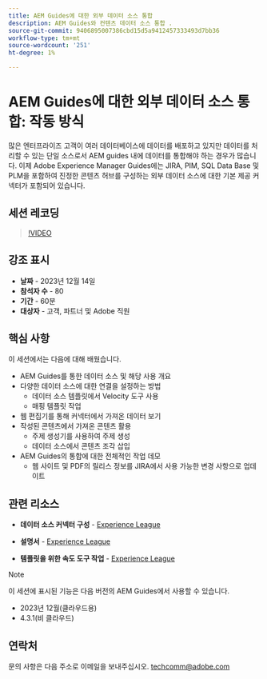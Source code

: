 ```yaml
---
title: AEM Guides에 대한 외부 데이터 소스 통합
description: AEM Guides와 컨텐츠 데이터 소스 통합 .
source-git-commit: 9406895007386cbd15d5a9412457333493d7bb36
workflow-type: tm+mt
source-wordcount: '251'
ht-degree: 1%

---
```


# AEM Guides에 대한 외부 데이터 소스 통합: 작동 방식

많은 엔터프라이즈 고객이 여러 데이터베이스에 데이터를 배포하고 있지만 데이터를 처리할 수 있는 단일 소스로서 AEM guides 내에 데이터를 통합해야 하는 경우가 많습니다.
이제 Adobe Experience Manager Guides에는 JIRA, PIM, SQL Data Base 및 PLM을 포함하여 진정한 콘텐츠 허브를 구성하는 외부 데이터 소스에 대한 기본 제공 커넥터가 포함되어 있습니다.


## 세션 레코딩

>[!VIDEO](https://video.tv.adobe.com/v/3426542/datasources-aem-guides)

## 강조 표시

- **날짜** - 2023년 12월 14일
- **참석자 수** - 80
- **기간** - 60분
- **대상자** - 고객, 파트너 및 Adobe 직원

## 핵심 사항

이 세션에서는 다음에 대해 배웠습니다.
- AEM Guides를 통한 데이터 소스 및 해당 사용 개요
- 다양한 데이터 소스에 대한 연결을 설정하는 방법
   - 데이터 소스 템플릿에서 Velocity 도구 사용
   - 매핑 템플릿 작업
- 웹 편집기를 통해 커넥터에서 가져온 데이터 보기
- 작성된 콘텐츠에서 가져온 콘텐츠 활용
   - 주제 생성기를 사용하여 주제 생성
   - 데이터 소스에서 콘텐츠 조각 삽입
- AEM Guides의 통합에 대한 전체적인 작업 데모
   - 웹 사이트 및 PDF의 릴리스 정보를 JIRA에서 사용 가능한 변경 사항으로 업데이트


## 관련 리소스

- **데이터 소스 커넥터 구성** - [Experience League](https://experienceleague.adobe.com/docs/experience-manager-guides/using/install-guide/cs-ig/web-editor-configs-cs/conf-data-source-connector-tools.html?lang=en)

- **설명서** - [Experience League](https://experienceleague.adobe.com/docs/experience-manager-guides/using/user-guide/author-content/create-preview-topics/author-content-aem-guides/work-with-web-editor/web-editor-content-snippet.html)

- **템플릿을 위한 속도 도구 작업** - [Experience League](https://experienceleague.adobe.com/docs/experience-manager-guides/using/user-guide/author-content/create-preview-topics/author-content-aem-guides/work-with-web-editor/web-editor-content-snippet.html?lang=en#use-velocity-tools)



>[!NOTE]
>
> 이 세션에 표시된 기능은 다음 버전의 AEM Guides에서 사용할 수 있습니다.
> - 2023년 12월(클라우드용)
> - 4.3.1(비 클라우드)



## 연락처

문의 사항은 다음 주소로 이메일을 보내주십시오. <techcomm@adobe.com>
